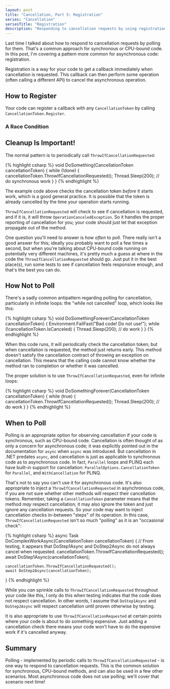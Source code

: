 ```yaml
---
layout: post
title: "Cancellation, Part 5: Registration"
series: "Cancellation"
seriesTitle: "Registration"
description: "Responding to cancellation requests by using registration."
---
```


Last time I talked about how to respond to cancellation requests by polling for them. That's a common approach for synchronous or CPU-bound code. In this post, I'm covering a pattern more common for asynchronous code: registration.

Registration is a way for your code to get a callback immediately when cancellation is requested. This callback can then perform some operation (often calling a different API) to cancel the asynchronous operation.

## How to Register

Your code can register a callback with any `CancellationToken` by calling `CancellationToken.Register`.

### A Race Condition

## Cleanup Is Important!



The normal pattern is to periodically call `ThrowIfCancellationRequested`:

{% highlight csharp %}
void DoSomething(CancellationToken cancellationToken)
{
    while (!done)
    {
        cancellationToken.ThrowIfCancellationRequested();
        Thread.Sleep(200); // do synchronous work
    }
}
{% endhighlight %}

The example code above checks the cancellation token *before* it starts work, which is a good general practice. It is possible that the token is already cancelled by the time your operation starts running.

`ThrowIfCancellationRequested` will check to see if cancellation is requested, and if it is, it will throw `OperationCanceledException`. So it handles the proper reporting of cancellation for you; your code should just let that exception propagate out of the method.

One question you'll need to answer is how *often* to poll. There really isn't a good answer for this; ideally you probably want to poll a few times a second, but when you're talking about CPU-bound code running on potentially very different machines, it's pretty much a guess at where in the code the `ThrowIfCancellationRequested` should go. Just put it in the best place(s), run some tests to see if cancellation feels responsive enough, and that's the best you can do.

## How Not to Poll

There's a sadly common antipattern regarding polling for cancellation, particularly in infinite loops: the "while not cancelled" loop, which looks like this:

{% highlight csharp %}
void DoSomethingForever(CancellationToken cancellationToken)
{
    Environment.FailFast("Bad code! Do not use!");
    while (!cancellationToken.IsCanceled)
    {
        Thread.Sleep(200); // do work
    }
}
{% endhighlight %}

When this code runs, it will periodically check the cancellation token; but when cancellation is requested, the method just returns early. This method doesn't satisfy the cancellation contract of throwing an exception on cancellation. This means that the calling code cannot know whether the method ran to completion or whether it was cancelled.

The proper solution is to use `ThrowIfCancellationRequested`, even for infinite loops:

{% highlight csharp %}
void DoSomethingForever(CancellationToken cancellationToken)
{
    while (true)
    {
        cancellationToken.ThrowIfCancellationRequested();
        Thread.Sleep(200); // do work
    }
}
{% endhighlight %}

## When to Poll

Polling is an appropriate option for observing cancellation if your code is synchronous, such as CPU-bound code. Cancellation is often thought of as only a concern for asynchronous code; it was explicitly pointed out in the documentation for `async` when `async` was introduced. But cancellation in .NET predates `async`, and cancellation is just as applicable to synchronous code as to asynchronous code. In fact, `Parallel` loops and PLINQ each have built-in support for cancellation: `ParallelOptions.CancellationToken` for `Parallel`, and `WithCancellation` for PLINQ.

That's not to say you can't use it for asynchronous code. It's also appropriate to inject a `ThrowIfCancellationRequested` in asynchronous code, if you are not sure whether other methods will respect their cancellation tokens. Remember, taking a `CancellationToken` parameter means that the method *may* respect cancellation; it may also ignore the token and just ignore any cancellation requests. So your code may want to inject cancellation checks in-between "steps" of its operation. In this case, `ThrowIfCancellationRequested` isn't so much "polling" as it is an "occasional check":

{% highlight csharp %}
async Task DoComplexWorkAsync(CancellationToken cancellationToken)
{
    // From testing, it appears that DoStep1Async and DoStep2Async do not always cancel when requested.
    cancellationToken.ThrowIfCancellationRequested();
    await DoStep1Async(cancellationToken);

    cancellationToken.ThrowIfCancellationRequested();
    await DoStep2Async(cancellationToken);
}
{% endhighlight %}

While you *can* sprinkle calls to `ThrowIfCancellationRequested` throughout your code like this, I only do this when testing indicates that the code does not respect cancellation. In other words, I assume that `DoStep1Async` and `DoStep2Async` will respect cancellation until proven otherwise by testing.

It is also appropriate to use `ThrowIfCancellationRequested` at certain points where your code is about to do something expensive. Just adding a cancellation check there means your code won't have to do the expensive work if it's cancelled anyway.

## Summary

Polling - implemented by periodic calls to `ThrowIfCancellationRequested` - is one way to respond to cancellation requests. This is the common solution for synchronous, CPU-bound methods, and can also be used in a few other scenarios. Most asynchronous code does not use polling; we'll cover that scenario next time!
